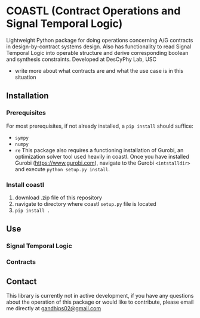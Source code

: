 # COASTL (Contract Operations and Signal Temporal Logic)
Lightweight Python package for doing operations concerning A/G contracts in design-by-contract systems design. Also has functionality to read Signal Temporal Logic into operable structure and derive corresponding boolean and synthesis constraints. Developed at DesCyPhy Lab, USC

- write more about what contracts are and what the use case is in this situation

## Installation
### Prerequisites
For most prerequisites, if not already installed, a `pip install` should suffice:
- `sympy`
- `numpy`
- `re`
This package also requires a functioning installation of Gurobi, an optimization solver tool used heavily in coastl. Once you have installed Gurobi (https://www.gurobi.com), navigate to the Gurobi `<intstalldir>` and execute `python setup.py install`.
### Install coastl
1) download .zip file of this repository
2) navigate to directory where coastl `setup.py` file is located
3) `pip install .`
## Use
### Signal Temporal Logic
### Contracts
## Contact
This library is currently not in active development, if you have any questions about the operation of this package or would like to contribute, please email me directly at gandhips02@gmail.com
